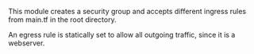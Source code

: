 This module creates a security group and accepts different ingress rules from main.tf in the root directory.

An egress rule is statically set to allow all outgoing traffic, since it is a webserver.